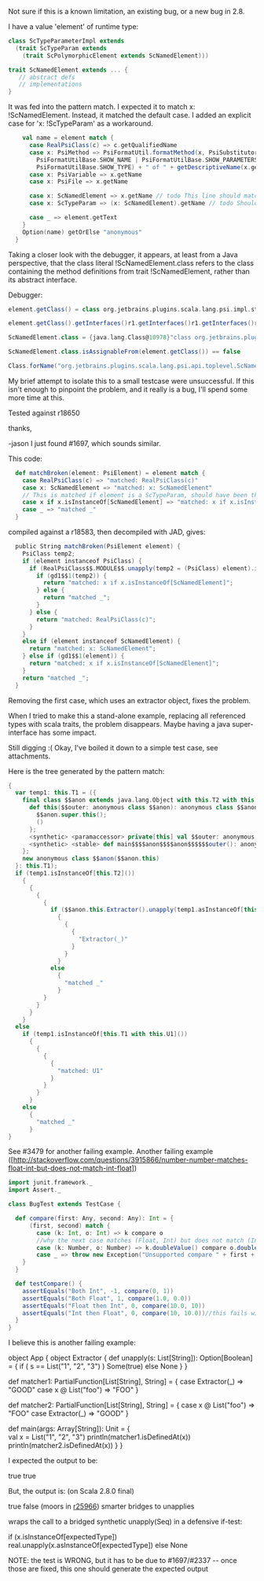 Not sure if this is a known limitation, an existing bug, or a new bug in 2.8.

I have a value 'element' of runtime type:
```scala
class ScTypeParameterImpl extends 
  (trait ScTypeParam extends 
    (trait ScPolymorphicElement extends ScNamedElement)))

trait ScNamedElement extends ... {
   // abstract defs
   // implementations
}
```
It was fed into the pattern match. I expected it to match x: !ScNamedElement. Instead, it matched the default case. I added an explicit case for 'x: !ScTypeParam' as a workaround.

```scala
    val name = element match {
      case RealPsiClass(c) => c.getQualifiedName
      case x: PsiMethod => PsiFormatUtil.formatMethod(x, PsiSubstitutor.EMPTY,
        PsiFormatUtilBase.SHOW_NAME | PsiFormatUtilBase.SHOW_PARAMETERS,
        PsiFormatUtilBase.SHOW_TYPE) + " of " + getDescriptiveName(x.getContainingClass)
      case x: PsiVariable => x.getName
      case x: PsiFile => x.getName

      case x: ScNamedElement => x.getName // todo This line should match, but doesn't.
      case x: ScTypeParam => (x: ScNamedElement).getName // todo Should even compile! Previous pattern should match!

      case _ => element.getText
    }
    Option(name) getOrElse "anonymous"
  }
```

Taking a closer look with the debugger, it appears, at least from a Java perspective, that the class literal !ScNamedElement.class refers to the class containing the method definitions from trait !ScNamedElement, rather than its abstract interface.

Debugger:
```scala
element.getClass() = class org.jetbrains.plugins.scala.lang.psi.impl.statements.params.ScTypeParamImpl

element.getClass().getInterfaces()r1.getInterfaces()r1.getInterfaces()r2 = {java.lang.Class@10972}"interface org.jetbrains.plugins.scala.lang.psi.api.toplevel.ScNamedElement"

ScNamedElement.class = {java.lang.Class@10978}"class org.jetbrains.plugins.scala.lang.psi.api.toplevel.ScNamedElement$$class"

ScNamedElement.class.isAssignableFrom(element.getClass()) == false

Class.forName("org.jetbrains.plugins.scala.lang.psi.api.toplevel.ScNamedElement").isAssignableFrom(element.getClass()) = true
```

My brief attempt to isolate this to a small testcase were unsuccessful. If this isn't enough to pinpoint the problem, and it really is a bug, I'll spend some more time at this.

Tested against r18650

thanks,

-jason
I just found #1697, which sounds similar.

This code:

```scala
  def matchBroken(element: PsiElement) = element match {
    case RealPsiClass(c) => "matched: RealPsiClass(c)"
    case x: ScNamedElement => "matched: x: ScNamedElement"
    // This is matched if element is a ScTypeParam, should have been the previous case.
    case x if x.isInstanceOf[ScNamedElement] => "matched: x if x.isInstanceOf[ScNamedElement]"
    case _ => "matched _"
  }
```

compiled against a r18583, then decompiled with JAD, gives: 

```scala
  public String matchBroken(PsiElement element) {
    PsiClass temp2;
    if (element instanceof PsiClass) {
      if (RealPsiClass$$.MODULE$$.unapply(temp2 = (PsiClass) element).isEmpty()) {
        if (gd1$$1(temp2)) {
          return "matched: x if x.isInstanceOf[ScNamedElement]";
        } else {
          return "matched _";
        }
      } else {
        return "matched: RealPsiClass(c)";
      }
    }
    else if (element instanceof ScNamedElement) {
      return "matched: x: ScNamedElement";
    } else if (gd1$$1(element)) {
      return "matched: x if x.isInstanceOf[ScNamedElement]";
    }
    return "matched _";
  }
```

Removing the first case, which uses an extractor object, fixes the problem.

When I tried to make this a stand-alone example, replacing all referenced types with scala traits, the problem disappears. Maybe having a java super-interface has some impact.

Still digging :(
Okay, I've boiled it down to a simple test case, see attachments.

Here is the tree generated by the pattern match:

```scala
{
  var temp1: this.T1 = ({
    final class $$anon extends java.lang.Object with this.T2 with this.U1 {
      def this($$outer: anonymous class $$anon): anonymous class $$anon = {
        $$anon.super.this();
        ()
      };
      <synthetic> <paramaccessor> private[this] val $$outer: anonymous class $$anon = _;
      <synthetic> <stable> def main$$$$anon$$$$anon$$$$$$outer(): anonymous class $$anon = $$anon.this.$$outer
    };
    new anonymous class $$anon($$anon.this)
  }: this.T1);
  if (temp1.isInstanceOf[this.T2]())
    {
      {
        {
          {
            if ($$anon.this.Extractor().unapply(temp1.asInstanceOf[this.T2]()).isEmpty().unary_!())
              {
                {
                  {
                    "Extractor(_)"
                  }
                }
              }
            else
              {
                "matched _"
              }
          }
        }
      }
    }
  else
    if (temp1.isInstanceOf[this.T1 with this.U1]())
      {
        {
          {
            {
              "matched: U1"
            }
          }
        }
      }
    else
      {
        "matched _"
      }
}
```
See #3479 for another failing example.
Another failing example ([http://stackoverflow.com/questions/3915866/number-number-matches-float-int-but-does-not-match-int-float])

```scala
import junit.framework._
import Assert._

class BugTest extends TestCase {

  def compare(first: Any, second: Any): Int = {
      (first, second) match {
        case (k: Int, o: Int) => k compare o
        //why the next case matches (Float, Int) but does not match (Int, Float) ???
        case (k: Number, o: Number) => k.doubleValue() compare o.doubleValue()
        case _ => throw new Exception("Unsupported compare " + first + "; " + second)
    }
  }

  def testCompare() {
    assertEquals("Both Int", -1, compare(0, 1))
    assertEquals("Both Float", 1, compare(1.0, 0.0))
    assertEquals("Float then Int", 0, compare(10.0, 10))
    assertEquals("Int then Float", 0, compare(10, 10.0))//this fails with an exception
  }
}
```
I believe this is another failing example:


object App {
  object Extractor {
    def unapply(s: List[String]): Option[Boolean] = {
      if ( s == List("1", "2", "3") )
        Some(true)
      else
        None
    }
  }
  
  def matcher1: PartialFunction[List[String], String] = {
    case Extractor(_) => "GOOD"
    case x @ List("foo") => "FOO"
  }
  
  def matcher2: PartialFunction[List[String], String] = {
    case x @ List("foo") => "FOO"
    case Extractor(_) => "GOOD"
  }

  def main(args: Array[String]): Unit = {    
    val x = List("1", "2", "3")
    println(matcher1.isDefinedAt(x))
    println(matcher2.isDefinedAt(x))
  }
}

I expected the output to be:

true
true

But, the output is: (on Scala 2.8.0 final)

true
false
(moors in [r25966](https://codereview.scala-lang.org/fisheye/changelog/scala-svn?cs=25966)) smarter bridges to unapplies

wraps the call to a bridged synthetic unapply(Seq) in a defensive if-test:

if (x.isInstanceOf[expectedType]) real.unapply(x.asInstanceOf[expectedType]) else None

NOTE: the test is WRONG, but it has to be due to #1697/#2337 -- once those are fixed, this one should generate the expected output
